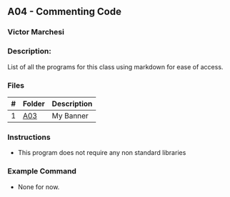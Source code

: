 ## A04 - Commenting Code
### Victor Marchesi
### Description:

List of all the programs for this class using markdown for ease of access.

### Files

|   #   | Folder    | Description                      |
| :---: | -------- | -------------------------------- |
|   1   | [A03](./A03) | My Banner |

### Instructions

- This program does not require any non standard libraries

### Example Command

- None for now.

